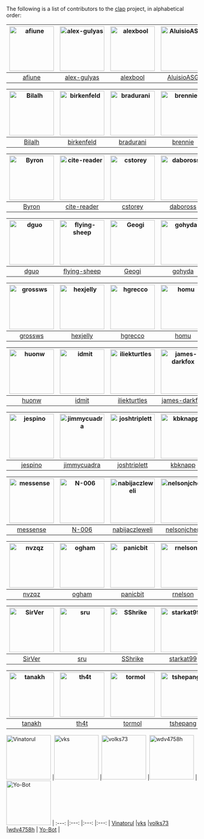 The following is a list of contributors to the [clap](https://github.com/kbknapp/clap-rs) project, in alphabetical order:

[<img alt="afiune" src="https://avatars.githubusercontent.com/u/5712253?v=3&s=117" width="117">](https://github.com/afiune) |[<img alt="alex-gulyas" src="https://avatars.githubusercontent.com/u/8698329?v=3&s=117" width="117">](https://github.com/alex-gulyas) |[<img alt="alexbool" src="https://avatars.githubusercontent.com/u/1283792?v=3&s=117" width="117">](https://github.com/alexbool) |[<img alt="AluisioASG" src="https://avatars.githubusercontent.com/u/1904165?v=3&s=117" width="117">](https://github.com/AluisioASG) |[<img alt="archer884" src="https://avatars.githubusercontent.com/u/679494?v=3&s=117" width="117">](https://github.com/archer884) |
:---: |:---: |:---: |:---: |:---: |
[afiune](https://github.com/afiune) |[alex-gulyas](https://github.com/alex-gulyas) |[alexbool](https://github.com/alexbool) |[AluisioASG](https://github.com/AluisioASG) |[archer884](https://github.com/archer884) |

[<img alt="Bilalh" src="https://avatars.githubusercontent.com/u/171602?v=3&s=117" width="117">](https://github.com/Bilalh) |[<img alt="birkenfeld" src="https://avatars.githubusercontent.com/u/144359?v=3&s=117" width="117">](https://github.com/birkenfeld) |[<img alt="bradurani" src="https://avatars.githubusercontent.com/u/4195952?v=3&s=117" width="117">](https://github.com/bradurani) |[<img alt="brennie" src="https://avatars.githubusercontent.com/u/156585?v=3&s=117" width="117">](https://github.com/brennie) |[<img alt="brianp" src="https://avatars.githubusercontent.com/u/179134?v=3&s=117" width="117">](https://github.com/brianp) |
:---: |:---: |:---: |:---: |:---: |
[Bilalh](https://github.com/Bilalh) |[birkenfeld](https://github.com/birkenfeld) |[bradurani](https://github.com/bradurani) |[brennie](https://github.com/brennie) |[brianp](https://github.com/brianp) |

[<img alt="Byron" src="https://avatars.githubusercontent.com/u/63622?v=3&s=117" width="117">](https://github.com/Byron) |[<img alt="cite-reader" src="https://avatars.githubusercontent.com/u/4196987?v=3&s=117" width="117">](https://github.com/cite-reader) |[<img alt="cstorey" src="https://avatars.githubusercontent.com/u/743059?v=3&s=117" width="117">](https://github.com/cstorey) |[<img alt="daboross" src="https://avatars.githubusercontent.com/u/1152146?v=3&s=117" width="117">](https://github.com/daboross) |[<img alt="davidszotten" src="https://avatars.githubusercontent.com/u/412005?v=3&s=117" width="117">](https://github.com/davidszotten) |
:---: |:---: |:---: |:---: |:---: |
[Byron](https://github.com/Byron) |[cite-reader](https://github.com/cite-reader) |[cstorey](https://github.com/cstorey) |[daboross](https://github.com/daboross) |[davidszotten](https://github.com/davidszotten) |

[<img alt="dguo" src="https://avatars.githubusercontent.com/u/2763135?v=3&s=117" width="117">](https://github.com/dguo) |[<img alt="flying-sheep" src="https://avatars.githubusercontent.com/u/291575?v=3&s=117" width="117">](https://github.com/flying-sheep) |[<img alt="Geogi" src="https://avatars.githubusercontent.com/u/1818316?v=3&s=117" width="117">](https://github.com/Geogi) |[<img alt="gohyda" src="https://avatars.githubusercontent.com/u/10263838?v=3&s=117" width="117">](https://github.com/gohyda) |[<img alt="GrappigPanda" src="https://avatars.githubusercontent.com/u/2055372?v=3&s=117" width="117">](https://github.com/GrappigPanda) |
:---: |:---: |:---: |:---: |:---: |
[dguo](https://github.com/dguo) |[flying-sheep](https://github.com/flying-sheep) |[Geogi](https://github.com/Geogi) |[gohyda](https://github.com/gohyda) |[GrappigPanda](https://github.com/GrappigPanda) |

[<img alt="grossws" src="https://avatars.githubusercontent.com/u/171284?v=3&s=117" width="117">](https://github.com/grossws) |[<img alt="hexjelly" src="https://avatars.githubusercontent.com/u/435283?v=3&s=117" width="117">](https://github.com/hexjelly) |[<img alt="hgrecco" src="https://avatars.githubusercontent.com/u/278566?v=3&s=117" width="117">](https://github.com/hgrecco) |[<img alt="homu" src="https://avatars.githubusercontent.com/u/10212162?v=3&s=117" width="117">](https://github.com/homu) |[<img alt="hoodie" src="https://avatars.githubusercontent.com/u/260370?v=3&s=117" width="117">](https://github.com/hoodie) |
:---: |:---: |:---: |:---: |:---: |
[grossws](https://github.com/grossws) |[hexjelly](https://github.com/hexjelly) |[hgrecco](https://github.com/hgrecco) |[homu](https://github.com/homu) |[hoodie](https://github.com/hoodie) |

[<img alt="huonw" src="https://avatars.githubusercontent.com/u/1203825?v=3&s=117" width="117">](https://github.com/huonw) |[<img alt="idmit" src="https://avatars.githubusercontent.com/u/2546728?v=3&s=117" width="117">](https://github.com/idmit) |[<img alt="iliekturtles" src="https://avatars.githubusercontent.com/u/5081378?v=3&s=117" width="117">](https://github.com/iliekturtles) |[<img alt="james-darkfox" src="https://avatars.githubusercontent.com/u/637155?v=3&s=117" width="117">](https://github.com/james-darkfox) |[<img alt="japaric" src="https://avatars.githubusercontent.com/u/5018213?v=3&s=117" width="117">](https://github.com/japaric) |
:---: |:---: |:---: |:---: |:---: |
[huonw](https://github.com/huonw) |[idmit](https://github.com/idmit) |[iliekturtles](https://github.com/iliekturtles) |[james-darkfox](https://github.com/james-darkfox) |[japaric](https://github.com/japaric) |

[<img alt="jespino" src="https://avatars.githubusercontent.com/u/290303?v=3&s=117" width="117">](https://github.com/jespino) |[<img alt="jimmycuadra" src="https://avatars.githubusercontent.com/u/122457?v=3&s=117" width="117">](https://github.com/jimmycuadra) |[<img alt="joshtriplett" src="https://avatars.githubusercontent.com/u/162737?v=3&s=117" width="117">](https://github.com/joshtriplett) |[<img alt="kbknapp" src="https://avatars.githubusercontent.com/u/6942134?v=3&s=117" width="117">](https://github.com/kbknapp) |[<img alt="Keats" src="https://avatars.githubusercontent.com/u/680355?v=3&s=117" width="117">](https://github.com/Keats) |
:---: |:---: |:---: |:---: |:---: |
[jespino](https://github.com/jespino) |[jimmycuadra](https://github.com/jimmycuadra) |[joshtriplett](https://github.com/joshtriplett) |[kbknapp](https://github.com/kbknapp) |[Keats](https://github.com/Keats) |

[<img alt="messense" src="https://avatars.githubusercontent.com/u/1556054?v=3&s=117" width="117">](https://github.com/messense) |[<img alt="N-006" src="https://avatars.githubusercontent.com/u/399312?v=3&s=117" width="117">](https://github.com/N-006) |[<img alt="nabijaczleweli" src="https://avatars.githubusercontent.com/u/6709544?v=3&s=117" width="117">](https://github.com/nabijaczleweli) |[<img alt="nelsonjchen" src="https://avatars.githubusercontent.com/u/5363?v=3&s=117" width="117">](https://github.com/nelsonjchen) |[<img alt="nicompte" src="https://avatars.githubusercontent.com/u/439369?v=3&s=117" width="117">](https://github.com/nicompte) |
:---: |:---: |:---: |:---: |:---: |
[messense](https://github.com/messense) |[N-006](https://github.com/N-006) |[nabijaczleweli](https://github.com/nabijaczleweli) |[nelsonjchen](https://github.com/nelsonjchen) |[nicompte](https://github.com/nicompte) |

[<img alt="nvzqz" src="https://avatars.githubusercontent.com/u/10367662?v=3&s=117" width="117">](https://github.com/nvzqz) |[<img alt="ogham" src="https://avatars.githubusercontent.com/u/503760?v=3&s=117" width="117">](https://github.com/ogham) |[<img alt="panicbit" src="https://avatars.githubusercontent.com/u/628445?v=3&s=117" width="117">](https://github.com/panicbit) |[<img alt="rnelson" src="https://avatars.githubusercontent.com/u/118361?v=3&s=117" width="117">](https://github.com/rnelson) |[<img alt="rtaycher" src="https://avatars.githubusercontent.com/u/324733?v=3&s=117" width="117">](https://github.com/rtaycher) |
:---: |:---: |:---: |:---: |:---: |
[nvzqz](https://github.com/nvzqz) |[ogham](https://github.com/ogham) |[panicbit](https://github.com/panicbit) |[rnelson](https://github.com/rnelson) |[rtaycher](https://github.com/rtaycher) |

[<img alt="SirVer" src="https://avatars.githubusercontent.com/u/140115?v=3&s=117" width="117">](https://github.com/SirVer) |[<img alt="sru" src="https://avatars.githubusercontent.com/u/2485892?v=3&s=117" width="117">](https://github.com/sru) |[<img alt="SShrike" src="https://avatars.githubusercontent.com/u/4061736?v=3&s=117" width="117">](https://github.com/SShrike) |[<img alt="starkat99" src="https://avatars.githubusercontent.com/u/8295111?v=3&s=117" width="117">](https://github.com/starkat99) |[<img alt="swatteau" src="https://avatars.githubusercontent.com/u/5521255?v=3&s=117" width="117">](https://github.com/swatteau) |
:---: |:---: |:---: |:---: |:---: |
[SirVer](https://github.com/SirVer) |[sru](https://github.com/sru) |[SShrike](https://github.com/SShrike) |[starkat99](https://github.com/starkat99) |[swatteau](https://github.com/swatteau) |

[<img alt="tanakh" src="https://avatars.githubusercontent.com/u/109069?v=3&s=117" width="117">](https://github.com/tanakh) |[<img alt="th4t" src="https://avatars.githubusercontent.com/u/2801030?v=3&s=117" width="117">](https://github.com/th4t) |[<img alt="tormol" src="https://avatars.githubusercontent.com/u/10460821?v=3&s=117" width="117">](https://github.com/tormol) |[<img alt="tshepang" src="https://avatars.githubusercontent.com/u/588486?v=3&s=117" width="117">](https://github.com/tshepang) |[<img alt="untitaker" src="https://avatars.githubusercontent.com/u/837573?v=3&s=117" width="117">](https://github.com/untitaker) |
:---: |:---: |:---: |:---: |:---: |
[tanakh](https://github.com/tanakh) |[th4t](https://github.com/th4t) |[tormol](https://github.com/tormol) |[tshepang](https://github.com/tshepang) |[untitaker](https://github.com/untitaker) |

[<img alt="Vinatorul" src="https://avatars.githubusercontent.com/u/6770624?v=3&s=117" width="117">](https://github.com/Vinatorul) |[<img alt="vks" src="https://avatars.githubusercontent.com/u/33460?v=3&s=117" width="117">](https://github.com/vks) |[<img alt="volks73" src="https://avatars.githubusercontent.com/u/1915469?v=3&s=117" width="117">](https://github.com/volks73) |[<img alt="wdv4758h" src="https://avatars.githubusercontent.com/u/2716047?v=3&s=117" width="117">](https://github.com/wdv4758h) | <img alt="Yo-Bot" src="https://avatars3.githubusercontent.com/u/14209514?v=3&s=117" width="117"> |
:---: |:---: |:---: |:---: |
[Vinatorul](https://github.com/Vinatorul) |[vks](https://github.com/vks) |[volks73](https://github.com/volks73) |[wdv4758h](https://github.com/wdv4758h) | [Yo-Bot](https://github.com/yo-bot) |